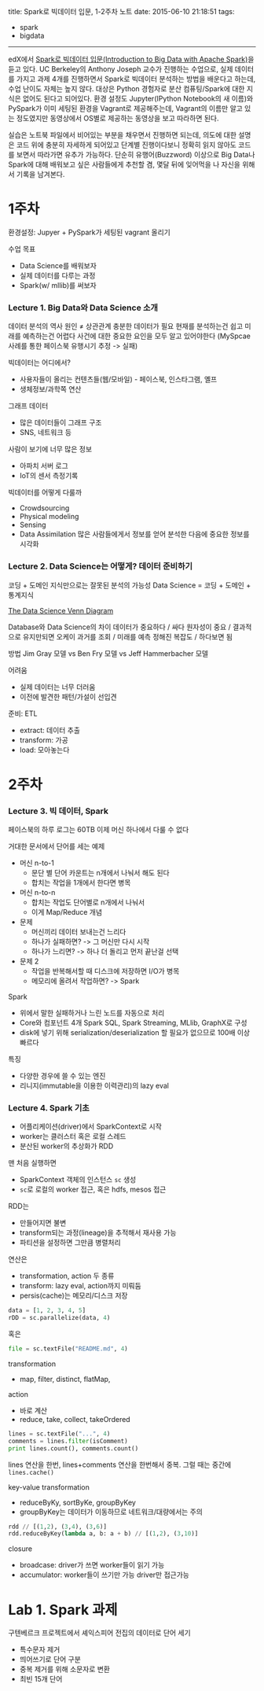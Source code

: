 title: Spark로 빅데이터 입문, 1-2주차 노트
date: 2015-06-10 21:18:51
tags:
- spark
- bigdata
---

edX에서 [Spark로 빅데이터 입문(Introduction to Big Data with Apache Spark)](https://courses.edx.org/courses/BerkeleyX/CS100.1x/1T2015)을
듣고 있다. UC Berkeley의 Anthony Joseph 교수가 진행하는 수업으로, 실제 데이터를 가지고 과제
4개를 진행하면서 Spark로 빅데이터 분석하는 방법을 배운다고 하는데, 수업 난이도 자체는 높지 않다.
대상은 Python 경험자로 분산 컴퓨팅/Spark에 대한 지식은 없어도 된다고 되어있다. 환경 설정도
Jupyter(IPython Notebook의 새 이름)와 PySpark가 이미 세팅된 환경을 Vagrant로 제공해주는데,
Vagrant의 이름만 알고 있는 정도였지만 동영상에서 OS별로 제공하는 동영상을 보고 따라하면 된다.

실습은 노트북 파일에서 비어있는 부분을 채우면서 진행하면 되는데, 의도에 대한 설명은 코드 위에 충분히
자세하게 되어있고 단계별 진행이다보니 정확히 읽지 않아도 코드를 보면서 따라가면 유추가 가능하다.
단순히 유행어(Buzzword) 이상으로 Big Data나 Spark에 대해 배워보고 싶은 사람들에게 추천할 겸,
몇달 뒤에 잊어먹을 나 자신을 위해서 기록을 남겨본다.


# 1주차

환경설정: Jupyer + PySpark가 세팅된 vagrant 올리기

수업 목표
- Data Science를 배워보자
- 실제 데이터를 다루는 과정
- Spark(w/ mllib)를 써보자

### Lecture 1. Big Data와 Data Science 소개

데이터 분석의 역사
원인 ≠ 상관관계
충분한 데이터가 필요
현재를 분석하는건 쉽고 미래를 예측하는건 어렵다
사건에 대한 중요한 요인을 모두 알고 있어야한다
(MySpcae 사례를 통한 페이스북 유행시기 추정 -> 실패)

빅데이터는 어디에서?
- 사용자들이 올리는 컨텐츠들(웹/모바일) - 페이스북, 인스타그램, 옐프
- 생체정보/과학쪽 연산

그래프 데이터
- 많은 데이터들이 그래프 구조
- SNS, 네트워크 등

사람이 보기에 너무 많은 정보
- 아파치 서버 로그
- IoT의 센서 측정기록

빅데이터를 어떻게 다룰까
- Crowdsourcing
- Physical modeling
- Sensing
- Data Assimilation
많은 사람들에게서 정보를 얻어 분석한 다음에 중요한 정보를 시각화


### Lecture 2. Data Science는 어떻게? 데이터 준비하기

코딩 + 도메인 지식만으로는 잘못된 분석의 가능성
Data Science = 코딩 + 도메인 + 통계지식

[The Data Science Venn Diagram](http://drewconway.com/zia/2013/3/26/the-data-science-venn-diagram)

Database와 Data Science의 차이
데이터가 중요하다 / 싸다
원자성이 중요 / 결과적으로 유지만되면 오케이
과거를 조회 / 미래를 예측
정해진 복잡도 / 하다보면 됨

방법
Jim Gray 모델 vs Ben Fry 모델 vs Jeff Hammerbacher 모델 

어려움
- 실제 데이터는 너무 더러움
- 이전에 발견한 패턴/가설이 선입견

준비: ETL
- extract: 데이터 추출
- transform: 가공
- load: 모아놓는다



# 2주차

### Lecture 3. 빅 데이터, Spark

페이스북의 하루 로그는 60TB
이제 머신 하나에서 다룰 수 없다

거대한 문서에서 단어를 세는 예제
- 머신 n-to-1
  + 문단 별 단어 카운트는 n개에서 나눠서 해도 된다
  + 합치는 작업을 1개에서 한다면 병목
- 머신 n-to-n
  + 합치는 작업도 단어별로 n개에서 나눠서
  + 이게 Map/Reduce 개념
- 문제
  + 머신끼리 데이터 보내는건 느리다
  + 하나가 실패하면? -> 그 머신만 다시 시작
  + 하나가 느리면? -> 하나 더 돌리고 먼저 끝난걸 선택
- 문제 2
  + 작업을 반복해서할 때 디스크에 저장하면 I/O가 병목
  + 메모리에 올려서 작업하면? -> Spark

Spark
+ 위에서 말한 실패하거나 느린 노드를 자동으로 처리
+ Core와 컴포넌트 4개 Spark SQL, Spark Streaming, MLlib, GraphX로 구성
+ disk에 넣기 위해 serialization/deserialization 할 필요가 없으므로 100배 이상 빠르다

특징
+ 다양한 경우에 쓸 수 있는 엔진
+ 리니지(immutable을 이용한 이력관리)의 lazy eval

### Lecture 4. Spark 기초

- 어플리케이션(driver)에서 SparkContext로 시작
- worker는 클러스터 혹은 로컬 스레드
- 분산된 worker의 추상화가 RDD

맨 처음 실행하면
- SparkContext 객체의 인스턴스 `sc` 생성
- `sc`로 로컬의 worker 접근, 혹은 hdfs, mesos 접근

RDD는
- 만들어지면 불변
- transform되는 과정(lineage)을 추적해서 재사용 가능
- 파티션을 설정하면 그만큼 병렬처리

연산은
- transformation, action 두 종류
- transform: lazy eval, action까지 미뤄둠
- persis(cache)는 메모리/디스크 저장

``` python
data = [1, 2, 3, 4, 5]
rDD = sc.parallelize(data, 4)
```

혹은

``` python
file = sc.textFile("README.md", 4)
```

transformation
- map, filter, distinct, flatMap, 

action
- 바로 계산
- reduce, take, collect, takeOrdered

``` python
lines = sc.textFile("...", 4)
comments = lines.filter(isComment)
print lines.count(), comments.count()
```

lines 연산을 한번, lines+comments 연산을 한번해서 중복. 그럴 때는 중간에 `lines.cache()`

key-value transformation
- reduceByKy, sortByKe, groupByKey
- groupByKey는 데이터가 이동하므로 네트워크/대량에서는 주의

``` python
rdd // [(1,2), (3,4), (3,6)]
rdd.reduceByKey(lambda a, b: a + b) // [(1,2), (3,10)]
```

closure
- broadcase: driver가 쓰면 worker들이 읽기 가능
- accumulator: worker들이 쓰기만 가능 driver만 접근가능



# Lab 1. Spark 과제

구텐베르크 프로젝트에서 셰익스피어 전집의 데이터로 단어 세기

- 특수문자 제거
- 띄어쓰기로 단어 구분
- 중복 제거를 위해 소문자로 변환
- 최빈 15개 단어

